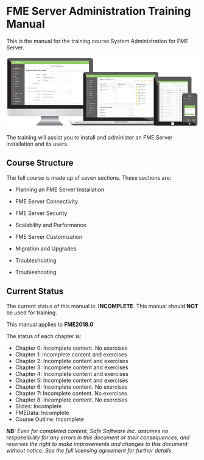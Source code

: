 <!--This file duplicates a little of the content to follow, but is added here because the content of this file is used for the landing page on GitBook-->

# FME Server Administration Training Manual #

This is the manual for the training course System Administration for FME Server.

![](./ServerAdmin0Introduction/Images/0.000.ServerHomeScreen.png)

The training will assist you to install and administer an FME Server installation and its users.

## Course Structure ##

The full course is made up of seven sections. These sections are:

- Planning an FME Server Installation
- FME Server Connectivity
- FME Server Security
- Scalability and Performance
- FME Server Customization
- Migration and Upgrades
- Troubleshooting

- Troubleshooting

## Current Status ##

The current status of this manual is: **INCOMPLETE**. This manual should **NOT** be used for training.

This manual applies to **FME2018.0**

The status of each chapter is:

- Chapter 0: Incomplete content. No exercises
- Chapter 1: Incomplete content and exercises
- Chapter 2: Incomplete content and exercises
- Chapter 3: Incomplete content and exercises
- Chapter 4: Incomplete content and exercises
- Chapter 5: Incomplete content and exercises
- Chapter 6: Incomplete content. No exercises
- Chapter 7: Incomplete content. No exercises
- Chapter 8: Incomplete content. No exercises
- Slides: Incomplete
- FMEData: Incomplete
- Course Outline: Incomplete

***NB:*** *Even for completed content, Safe Software Inc. assumes no responsibility for any errors in this document or their consequences, and reserves the right to make improvements and changes to this document without notice. See the full licensing agreement for further details.*
